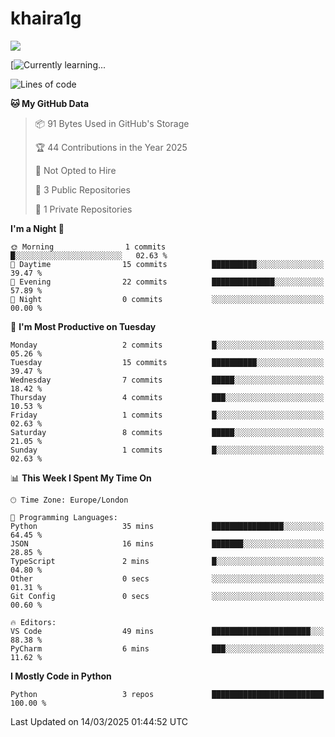 # khaira1g

![](https://komarev.com/ghpvc/?username=khaira1g)

[![Currently learning...](https://github-readme-tech-stack.vercel.app/api/cards?title=Currently+learning...&lineCount=1&line1=python%2Cpython%2Cfff100%3Bhtml5%2Chtml5%2Cff5800%3Bcss%2Ccss%2C00e0ff%3Bjavascript%2Cjavascript%2Cfff100%3B)

<!--START_SECTION:waka-->
![Lines of code](https://img.shields.io/badge/From%20Hello%20World%20I%27ve%20Written-2.5%20thousand%20lines%20of%20code-blue)

**🐱 My GitHub Data** 

> 📦 91 Bytes Used in GitHub's Storage 
 > 
> 🏆 44 Contributions in the Year 2025
 > 
> 🚫 Not Opted to Hire
 > 
> 📜 3 Public Repositories 
 > 
> 🔑 1 Private Repositories 
 > 
**I'm a Night 🦉** 

```text
🌞 Morning                1 commits           █░░░░░░░░░░░░░░░░░░░░░░░░   02.63 % 
🌆 Daytime                15 commits          ██████████░░░░░░░░░░░░░░░   39.47 % 
🌃 Evening                22 commits          ██████████████░░░░░░░░░░░   57.89 % 
🌙 Night                  0 commits           ░░░░░░░░░░░░░░░░░░░░░░░░░   00.00 % 
```
📅 **I'm Most Productive on Tuesday** 

```text
Monday                   2 commits           █░░░░░░░░░░░░░░░░░░░░░░░░   05.26 % 
Tuesday                  15 commits          ██████████░░░░░░░░░░░░░░░   39.47 % 
Wednesday                7 commits           █████░░░░░░░░░░░░░░░░░░░░   18.42 % 
Thursday                 4 commits           ███░░░░░░░░░░░░░░░░░░░░░░   10.53 % 
Friday                   1 commits           █░░░░░░░░░░░░░░░░░░░░░░░░   02.63 % 
Saturday                 8 commits           █████░░░░░░░░░░░░░░░░░░░░   21.05 % 
Sunday                   1 commits           █░░░░░░░░░░░░░░░░░░░░░░░░   02.63 % 
```


📊 **This Week I Spent My Time On** 

```text
🕑︎ Time Zone: Europe/London

💬 Programming Languages: 
Python                   35 mins             ████████████████░░░░░░░░░   64.45 % 
JSON                     16 mins             ███████░░░░░░░░░░░░░░░░░░   28.85 % 
TypeScript               2 mins              █░░░░░░░░░░░░░░░░░░░░░░░░   04.80 % 
Other                    0 secs              ░░░░░░░░░░░░░░░░░░░░░░░░░   01.31 % 
Git Config               0 secs              ░░░░░░░░░░░░░░░░░░░░░░░░░   00.60 % 

🔥 Editors: 
VS Code                  49 mins             ██████████████████████░░░   88.38 % 
PyCharm                  6 mins              ███░░░░░░░░░░░░░░░░░░░░░░   11.62 % 
```

**I Mostly Code in Python** 

```text
Python                   3 repos             █████████████████████████   100.00 % 
```




 Last Updated on 14/03/2025 01:44:52 UTC
<!--END_SECTION:waka-->
